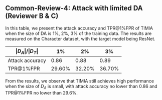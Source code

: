 ## Common-Review-4: Attack with limited DA (Reviewer B & C)

In this table, we present the attack accuracy and TPR@1%FPR of TIMIA when the size of DA is 1%, 2%, 3% of the training data.
The results are measured on the Character dataset, with the target model being ResNet.

| $\|D_A\|/\|D_T\|$ | 1%    | 2%    | 3%    |
|-------------------|-------|-------|-------|
| Attack accuracy   | 0.86  | 0.88  | 0.89  |
| TPR@1%FPR         | 29.60% | 32.20% | 36.70% |


From the results, we observe that TIMIA still achieves high performance when the size of $D_A$ is small,
with attack accuracy no lower than 0.86 and TPR@1%FPR no lower than 29.6%.